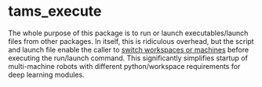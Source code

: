 # tams_execute

The whole purpose of this package is to run or launch executables/launch files from other packages.
In itself, this is ridiculous overhead, but the script and launch file enable the caller to [switch workspaces or machines](https://github.com/TAMS-Group/tams_execute/blob/main/launch/execute.launch) before executing the run/launch command.
This significantly simplifies startup of multi-machine robots with different python/workspace requirements for deep learning modules.
